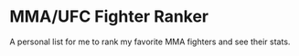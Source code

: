 # MMA/UFC Fighter Ranker

A personal list for me to rank my favorite MMA fighters and see their stats.
